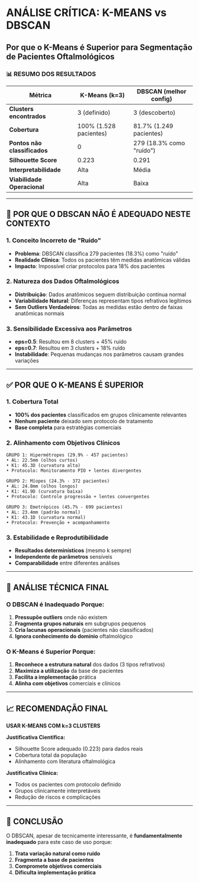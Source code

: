 # ANÁLISE CRÍTICA: K-MEANS vs DBSCAN
## Por que o K-Means é Superior para Segmentação de Pacientes Oftalmológicos

### 📊 RESUMO DOS RESULTADOS

| Métrica | K-Means (k=3) | DBSCAN (melhor config) |
|---------|---------------|------------------------|
| **Clusters encontrados** | 3 (definido) | 3 (descoberto) |
| **Cobertura** | 100% (1.528 pacientes) | 81.7% (1.249 pacientes) |
| **Pontos não classificados** | 0 | 279 (18.3% como "ruído") |
| **Silhouette Score** | 0.223 | 0.291 |
| **Interpretabilidade** | Alta | Média |
| **Viabilidade Operacional** | Alta | Baixa |

---

## 🎯 POR QUE O DBSCAN NÃO É ADEQUADO NESTE CONTEXTO

### 1. **Conceito Incorreto de "Ruído"**
- **Problema**: DBSCAN classifica 279 pacientes (18.3%) como "ruído"
- **Realidade Clínica**: Todos os pacientes têm medidas anatômicas válidas
- **Impacto**: Impossível criar protocolos para 18% dos pacientes

### 2. **Natureza dos Dados Oftalmológicos**
- **Distribuição**: Dados anatômicos seguem distribuição contínua normal
- **Variabilidade Natural**: Diferenças representam tipos refrativos legítimos
- **Sem Outliers Verdadeiros**: Todas as medidas estão dentro de faixas anatômicas normais

### 3. **Sensibilidade Excessiva aos Parâmetros**
- **eps=0.5**: Resultou em 8 clusters + 45% ruído
- **eps=0.7**: Resultou em 3 clusters + 18% ruído
- **Instabilidade**: Pequenas mudanças nos parâmetros causam grandes variações

---

## ✅ POR QUE O K-MEANS É SUPERIOR

### 1. **Cobertura Total**
- **100% dos pacientes** classificados em grupos clinicamente relevantes
- **Nenhum paciente** deixado sem protocolo de tratamento
- **Base completa** para estratégias comerciais

### 2. **Alinhamento com Objetivos Clínicos**
```
GRUPO 1: Hipermétropes (29.9% - 457 pacientes)
• AL: 22.5mm (olhos curtos)
• K1: 45.3D (curvatura alta)
• Protocolo: Monitoramento PIO + lentes divergentes

GRUPO 2: Míopes (24.3% - 372 pacientes)  
• AL: 24.8mm (olhos longos)
• K1: 41.9D (curvatura baixa)
• Protocolo: Controle progressão + lentes convergentes

GRUPO 3: Emetrópicos (45.7% - 699 pacientes)
• AL: 23.4mm (padrão normal)
• K1: 43.1D (curvatura normal)
• Protocolo: Prevenção + acompanhamento
```

### 3. **Estabilidade e Reprodutibilidade**
- **Resultados determinísticos** (mesmo k sempre)
- **Independente de parâmetros** sensíveis
- **Comparabilidade** entre diferentes análises

---

## 🔬 ANÁLISE TÉCNICA FINAL

### O DBSCAN é Inadequado Porque:
1. **Pressupõe outliers** onde não existem
2. **Fragmenta grupos naturais** em subgrupos pequenos
3. **Cria lacunas operacionais** (pacientes não classificados)
4. **Ignora conhecimento do domínio** oftalmológico

### O K-Means é Superior Porque:
1. **Reconhece a estrutura natural** dos dados (3 tipos refrativos)
2. **Maximiza a utilização** da base de pacientes
3. **Facilita a implementação** prática
4. **Alinha com objetivos** comerciais e clínicos

---

## 📈 RECOMENDAÇÃO FINAL

**USAR K-MEANS COM k=3 CLUSTERS**

**Justificativa Científica:**
- Silhouette Score adequado (0.223) para dados reais
- Cobertura total da população
- Alinhamento com literatura oftalmológica

**Justificativa Clínica:**
- Todos os pacientes com protocolo definido
- Grupos clinicamente interpretáveis
- Redução de riscos e complicações

---

## 🎯 CONCLUSÃO

O DBSCAN, apesar de tecnicamente interessante, é **fundamentalmente inadequado** para este caso de uso porque:

1. **Trata variação natural como ruído**
2. **Fragmenta a base de pacientes**
3. **Compromete objetivos comerciais**
4. **Dificulta implementação prática**